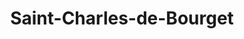 ---
title: Saint-Charles-de-Bourget
url: /saint-charles-de-bourget/
latitude: 48.517
longitude: -71.398
---